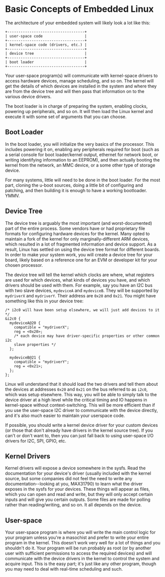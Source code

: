 <!-- vim: set spell spelllang=en_us: -->

# Basic Concepts of Embedded Linux

The architecture of your embedded system will likely look a lot like this:

```
+-----------------------------------+
| user-space code                   |
+-----------------------------------+
| kernel-space code (drivers, etc.) |
+-----------------------------------+
| device tree                       |
+-----------------------------------+
| boot loader                       |
+-----------------------------------+
```

Your user-space program(s) will communicate with kernel-space drivers to access
hardware devices, manage scheduling, and so on. The kernel will get the details
of which devices are installed in the system and where they are from the device
tree and will then pass that information on to the various device drivers.

The boot loader is in charge of preparing the system, enabling clocks, powering
up peripherals, and so on. It will then load the Linux kernel and execute it
with some set of arguments that you can choose.

## Boot Loader

In the boot loader, you will initialize the very basics of the processor. This
includes powering it on, enabling any peripherals required for boot (such as
a serial console for boot loader/kernel output, ethernet for network boot, or
writing identifying information to an EEPROM), and then actually booting the
kernel from the network, an MMC device, or a some other type of storage device.

For many systems, little will need to be done in the boot loader. For the most
part, cloning the u-boot sources, doing a little bit of configuring and
patching, and then building it is enough to have a working bootloader. YMMV.

## Device Tree

The device tree is arguably the most important (and worst-documented) part of
the entire process. Some vendors have or had proprietary file formats for
configuring hardware devices for the kernel. Many opted to maintain a fork of
the kernel for only marginally-different ARM devices, which resulted in a lot of
fragmented information and device support. As a result, Linux has settled on
using the device tree format for different boards. In order to make your system
work, you will create a device tree for your board, likely based on a reference
one for an EVM or developer kit for your chosen processor.

The device tree will tell the kernel which clocks are where, what registers are
used for which devices, what kinds of devices you have, and which drivers should
be used with them. For example, say you have an I2C bus with two slave devices,
`mydeviceA` and `mydeviceB`. They will be supported by `mydriverX` and
`mydriverY`. Their address are `0x20` and `0x21`. You might have something like
this in your device tree:

```
/* i2c0 will have been setup elsewhere, we will just add devices to it */
&i2c0 {
  mydeviceA@20 {
    compatible = "mydriverX";
    reg = <0x20>;
    /* each device may have driver-specific properties or other common i2c
    slave properties */
  };

  mydeviceB@21 {
    compatible = "mydriverY";
    reg = <0x21>;
  };
};
```

Linux will understand that it should load the two drivers and tell them about
the devices at addresses `0x20` and `0x21` on the bus referred to as `i2c0`,
which was setup elsewhere. This way, you will be able to simply talk to the
device driver at a high level while the critical timing and IO happens in
kernel-space without context-switching. This will be more efficient than if you
use the user-space I2C driver to communicate with the device directly, and it's
also much easier to maintain your userspace code.

If possible, you should write a kernel device driver for your custom devices (or
those that don't already have drivers in the kernel source tree). If you can't
or don't want to, then you can just fall back to using user-space I/O drivers
for I2C, SPI, GPIO, etc.

## Kernel Drivers

Kernel drivers will expose a device somewhere in the sysfs. Read the
documentation for your device's driver (usually included with the kernel source,
but some companies did not feel the need to write any documentation--looking at
you, MAX31790) to learn what the driver exposes in the sysfs for your devices.
These things will appear as files, which you can open and read and write, but
they will only accept certain inputs and will give you certain outputs. Some
files are made for polling rather than reading/writing, and so on. It all
depends on the device.

## User-space

Your user-space program is where you will write the main control logic for your
program unless you're a masochist and prefer to write your entire program in the
kernel. This doesn't work very well for a lot of things and you shouldn't do it.
Your program will be run probably as root (or by another user with sufficient
permissions to access the required devices) and will communicate with the device
drivers in the kernel to control the system and acquire input. This is the easy
part; it's just like any other program, though you may need to deal with
real-time scheduling and such.
